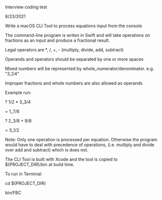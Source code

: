 Interview coding test

8/23/2021

Write a macOS CLI Tool to process equations input from the console

The command-line program is writen in Swift and will take operations on fractions as an input and produce a fractional result.

Legal operators are *, /, +, - (multiply, divide, add, subtract)

Operands and operators should be separated by one or more spaces

Mixed numbers will be represented by whole_numerator/denominator. e.g. "3_1/4"

Improper fractions and whole numbers are also allowed as operands 

Example run:

? 1/2 * 3_3/4

= 1_7/8

? 2_3/8 + 9/8

= 3_1/2

Note: Only one operation is processed per equation. Otherwise the program would have to deal with precedence of operations, (i.e. multiply and divide over add and subtract) which is does not. 

The CLI Tool is built with Xcode and the tool is copied to ${PROJECT_DIR}/bin at build time.

To run in Terminal:

cd ${PROJECT_DIR}

bin/FBC

